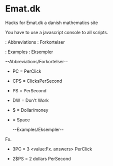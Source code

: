 # Emat.dk
Hacks for Emat.dk a danish mathematics site

You have to use a javascript console to all scripts.

: Abbreviations : Forkortelser

: Examples  : Eksempler




  --Abbreviations/Forkortelser--

- PC = PerClick

- CPS = ClicksPerSecond

- PS = PerSecond

- DW = Don't Work

- $ = Dollar/money

- = Space

  --Examples/Eksempler--

Fx. 

- 3PC = 3 <value:Fx. answers> PerClick

- 2$PS = 2 dollars PerSecond

